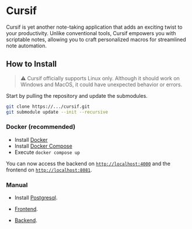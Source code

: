 # Cursif
Cursif is yet another note-taking application that adds an exciting twist to your productivity. Unlike conventional tools, Cursif empowers you with scriptable notes, allowing you to craft personalized macros for streamlined note automation.

## How to Install

> ⚠️ Cursif officially supports Linux only. Although it should work on Windows and MacOS, it could have unexpected behavior or errors.


Start by pulling the repository and update the submodules.

```bash
git clone https://.../cursif.git
git submodule update --init --recursive
```

### Docker (recommended)

- Install [Docker](https://docs.docker.com/get-docker/)
- Install [Docker Compose](https://docs.docker.com/compose/install/)
- Execute `docker compose up`

You can now access the backend on [`http://localhost:4000`](http://localhost:4000) and the frontend on [`http://localhost:8081`](http://localhost:8081).

### Manual

- Install [Postgresql](https://www.postgresql.org/download/).

- [Frontend](https://github.com/Code-Society-Lab/cursif-backend#getting-started).
- [Backend](https://github.com/Code-Society-Lab/cursif-react#getting-started).
